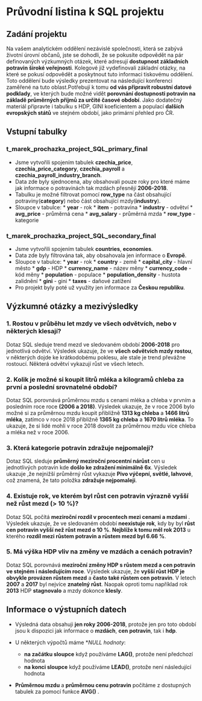 # Průvodní listina k SQL projektu

## Zadání projektu
Na vašem analytickém oddělení nezávislé společnosti, která se zabývá životní úrovní občanů, jste se dohodli, že se pokusíte odpovědět na pár definovaných výzkumných otázek, které adresují **dostupnost základních potravin široké veřejnosti**. Kolegové již vydefinovali základní otázky, na které se pokusí odpovědět a poskytnout tuto informaci tiskovému oddělení. Toto oddělení bude výsledky prezentovat na následující konferenci zaměřené na tuto oblast.Potřebují k tomu **od vás připravit robustní datové podklady**, ve kterých bude možné vidět **porovnání dostupnosti potravin na základě průměrných příjmů za určité časové období**.
Jako dodatečný materiál připravte i tabulku s HDP, GINI koeficientem a populací **dalších evropských států** ve stejném období, jako primární přehled pro ČR.

## Vstupní tabulky

### t\_marek\_prochazka\_project\_SQL\_primary\_final

* Jsme vytvořili spojením tabulek **czechia\_price**, **czechia\_price\_category**, **czechia\_payroll** a **czechia\_payroll\_industry\_branch**.
* Data zde byly sjednocena, aby obsahovali pouze roky pro které máme jak informace o potravinách tak mzdách přesnějí **2006-2018**.
* Tabulku je možné filtrovat pomocí **row\_type** na část obsahující potraviny(**category**) nebo část obsahující mzdy(**industry**).
* Sloupce v tabulce:
  \* **year** - rok
  \* **item** - potravina
  \* **industry** - odvětví
  \* **avg\_price** - průměrná cena
  \* **avg\_salary** - průměrná mzda
  \* **row\_type** - kategorie

### t\_marek\_prochazka\_project\_SQL\_secondary\_final

* Jsme vytvořili spojením tabulek **countries**, **economies**.
* Data zde byly filtrována tak, aby obsahovala jen informace o **Evropě**.
* Sloupce v tabulce:
  \* **year** - rok
  \* **country** - země
  \* **capital\_city** - hlavní město
  \* **gdp** - HDP
  \* **currency\_name** - název měny
  \* **currency\_code** - kód měny
  \* **population** - populace
  \* **population\_density** - hustota zalidnění
  \* **gini** - gini
  \* **taxes** - daňové zatížení
* Pro projekt byly poté už využity jen informace za **Českou republiku**.



## Výzkumné otázky a mezivýsledky

### 1\. Rostou v průběhu let mzdy ve všech odvětvích, nebo v některých klesají?

Dotaz SQL sleduje trend mezd ve sledovaném období **2006-2018** pro jednotlivá odvětví.
Výsledek ukazuje, že ve **všech odvětvích mzdy rostou**, v některých dojde ke krátkodobému poklesu, ale stale je trend převážne rostoucí.
Některá odvětví vykazují růst ve všech letech.



### 2\. Kolik je možné si koupit litrů mléka a kilogramů chleba za první a poslední srovnatelné období?

Dotaz SQL porovnává průměrnou mzdu s cenami mléka a chleba v prvním a posledním roce roce **(2006 a 2018)**.
Výsledek ukazuje, že v roce 2006 bylo možné si za průměrnou mzdu koupit přibližně **1313 kg chleba** a **1466 litrů mléka**, zatímco v roce 2018 přibližně **1365 kg chleba** a **1670 litrů mléka**.
To ukazuje, že si lidé mohli v roce 2018 dovolit za průměrnou mzdu více chleba a mléka než v roce 2006.



### 3\. Která kategorie potravin zdražuje nejpomaleji?

Dotaz SQL sleduje **průměrný meziroční procentní nárůst** cen u jednotlivých potravin kde **došlo ke zdražení minimálně 6x**.
Výsledek ukazuje ,že nejnižší průměrný růst vykazuje **Pivo výčepní, světlé, lahvové**, což znamená, že tato položka **zdražuje nejpomaleji**.

### 4\. Existuje rok, ve kterém byl růst cen potravin výrazně vyšší než růst mezd (> 10 %)?

Dotaz SQL počítá **meziroční rozdíl v procentech mezi cenami a mzdami** .
Výsledek ukazuje, že ve sledovaném období **neexistuje rok**, kdy by byl **růst cen potravin vyšší než růst mezd o 10 %**.
**Nejblíže k tomu měl rok 2013** u kterého **rozdíl mezi růstem potravin a růstem mezd byl 6.66 %**.

### 5\. Má výška HDP vliv na změny ve mzdách a cenách potravin?

Dotaz SQL porovnává **meziroční změny HDP s růstem mezd a cen potravin ve stejném i následujícím roce**.
Výsledek ukazuje, že **vyšší růst HDP je obvykle provázen růstem mezd** a **často také růstem cen potravin**.
V letech **2007** a **2017** byl nejvíce **znatelný růst**.
Naopak oproti tomu například rok **2013** HDP **stagnovalo** a mzdy dokonce **klesly**.

## Informace o výstupních datech

* Výsledná data obsahuji **jen roky 2006-2018**, protože jen pro toto období jsou k dispozici jak informace o **mzdách**, **cen potravin**, tak i **hdp**.
* U některých výpočtů máme \**NULL hodnoty*:

  * **na začátku sloupce** když používáme **LAG()**, protože není předchozí hodnota
  * **na konci sloupce** když používáme **LEAD()**, protože není následující hodnota

* **Průměrnou mzdu** a **průměrnou cenu potravin** počítáme z dostupných tabulek za pomocí funkce **AVG()** .



